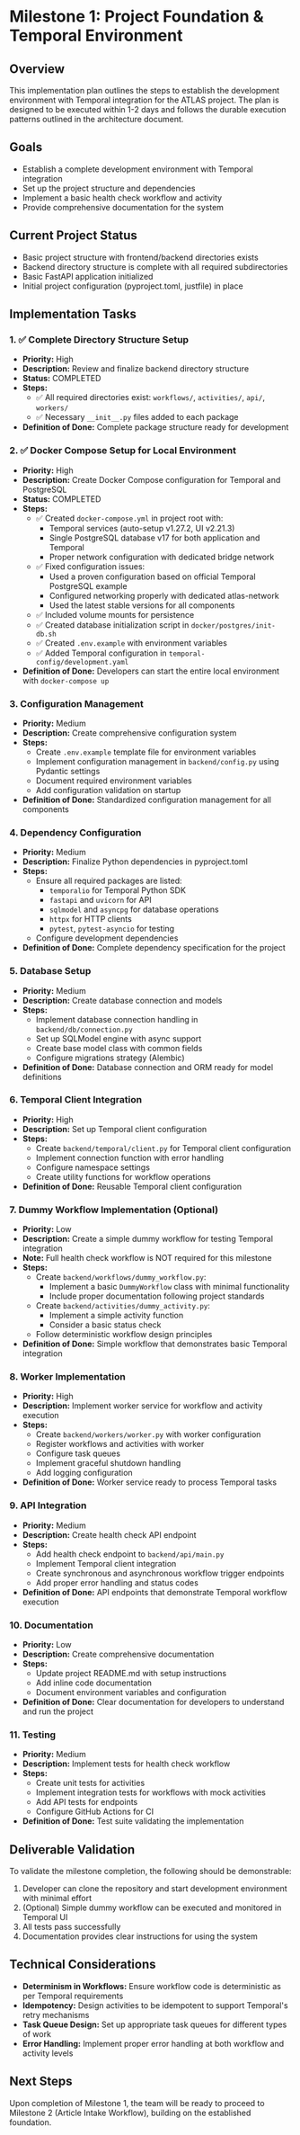 # Milestone 1: Project Foundation & Temporal Environment

## Overview
This implementation plan outlines the steps to establish the development environment with Temporal integration for the ATLAS project. The plan is designed to be executed within 1-2 days and follows the durable execution patterns outlined in the architecture document.

## Goals
- Establish a complete development environment with Temporal integration
- Set up the project structure and dependencies
- Implement a basic health check workflow and activity
- Provide comprehensive documentation for the system

## Current Project Status
- Basic project structure with frontend/backend directories exists
- Backend directory structure is complete with all required subdirectories
- Basic FastAPI application initialized
- Initial project configuration (pyproject.toml, justfile) in place

## Implementation Tasks

### 1. ✅ Complete Directory Structure Setup
- **Priority:** High
- **Description:** Review and finalize backend directory structure
- **Status:** COMPLETED
- **Steps:**
  - ✅ All required directories exist: `workflows/`, `activities/`, `api/`, `workers/`
  - ✅ Necessary `__init__.py` files added to each package
- **Definition of Done:** Complete package structure ready for development

### 2. ✅ Docker Compose Setup for Local Environment
- **Priority:** High
- **Description:** Create Docker Compose configuration for Temporal and PostgreSQL
- **Status:** COMPLETED
- **Steps:**
  - ✅ Created `docker-compose.yml` in project root with:
    - Temporal services (auto-setup v1.27.2, UI v2.21.3)
    - Single PostgreSQL database v17 for both application and Temporal
    - Proper network configuration with dedicated bridge network
  - ✅ Fixed configuration issues:
    - Used a proven configuration based on official Temporal PostgreSQL example
    - Configured networking properly with dedicated atlas-network
    - Used the latest stable versions for all components
  - ✅ Included volume mounts for persistence
  - ✅ Created database initialization script in `docker/postgres/init-db.sh`
  - ✅ Created `.env.example` with environment variables
  - ✅ Added Temporal configuration in `temporal-config/development.yaml`
- **Definition of Done:** Developers can start the entire local environment with `docker-compose up`

### 3. Configuration Management
- **Priority:** Medium
- **Description:** Create comprehensive configuration system
- **Steps:**
  - Create `.env.example` template file for environment variables
  - Implement configuration management in `backend/config.py` using Pydantic settings
  - Document required environment variables
  - Add configuration validation on startup
- **Definition of Done:** Standardized configuration management for all components

### 4. Dependency Configuration
- **Priority:** Medium
- **Description:** Finalize Python dependencies in pyproject.toml
- **Steps:**
  - Ensure all required packages are listed:
    - `temporalio` for Temporal Python SDK
    - `fastapi` and `uvicorn` for API
    - `sqlmodel` and `asyncpg` for database operations
    - `httpx` for HTTP clients
    - `pytest`, `pytest-asyncio` for testing
  - Configure development dependencies
- **Definition of Done:** Complete dependency specification for the project

### 5. Database Setup
- **Priority:** Medium
- **Description:** Create database connection and models
- **Steps:**
  - Implement database connection handling in `backend/db/connection.py`
  - Set up SQLModel engine with async support
  - Create base model class with common fields
  - Configure migrations strategy (Alembic)
- **Definition of Done:** Database connection and ORM ready for model definitions

### 6. Temporal Client Integration
- **Priority:** High
- **Description:** Set up Temporal client configuration
- **Steps:**
  - Create `backend/temporal/client.py` for Temporal client configuration
  - Implement connection function with error handling
  - Configure namespace settings
  - Create utility functions for workflow operations
- **Definition of Done:** Reusable Temporal client configuration

### 7. Dummy Workflow Implementation (Optional)
- **Priority:** Low
- **Description:** Create a simple dummy workflow for testing Temporal integration
- **Note:** Full health check workflow is NOT required for this milestone
- **Steps:**
  - Create `backend/workflows/dummy_workflow.py`:
    - Implement a basic `DummyWorkflow` class with minimal functionality
    - Include proper documentation following project standards
  - Create `backend/activities/dummy_activity.py`:
    - Implement a simple activity function
    - Consider a basic status check
  - Follow deterministic workflow design principles
- **Definition of Done:** Simple workflow that demonstrates basic Temporal integration

### 8. Worker Implementation
- **Priority:** High
- **Description:** Implement worker service for workflow and activity execution
- **Steps:**
  - Create `backend/workers/worker.py` with worker configuration
  - Register workflows and activities with worker
  - Configure task queues
  - Implement graceful shutdown handling
  - Add logging configuration
- **Definition of Done:** Worker service ready to process Temporal tasks

### 9. API Integration
- **Priority:** Medium
- **Description:** Create health check API endpoint
- **Steps:**
  - Add health check endpoint to `backend/api/main.py`
  - Implement Temporal client integration
  - Create synchronous and asynchronous workflow trigger endpoints
  - Add proper error handling and status codes
- **Definition of Done:** API endpoints that demonstrate Temporal workflow execution

### 10. Documentation
- **Priority:** Low
- **Description:** Create comprehensive documentation
- **Steps:**
  - Update project README.md with setup instructions
  - Add inline code documentation
  - Document environment variables and configuration
- **Definition of Done:** Clear documentation for developers to understand and run the project

### 11. Testing
- **Priority:** Medium
- **Description:** Implement tests for health check workflow
- **Steps:**
  - Create unit tests for activities
  - Implement integration tests for workflows with mock activities
  - Add API tests for endpoints
  - Configure GitHub Actions for CI
- **Definition of Done:** Test suite validating the implementation

## Deliverable Validation
To validate the milestone completion, the following should be demonstrable:
1. Developer can clone the repository and start development environment with minimal effort
2. (Optional) Simple dummy workflow can be executed and monitored in Temporal UI
3. All tests pass successfully
4. Documentation provides clear instructions for using the system

## Technical Considerations
- **Determinism in Workflows:** Ensure workflow code is deterministic as per Temporal requirements
- **Idempotency:** Design activities to be idempotent to support Temporal's retry mechanisms
- **Task Queue Design:** Set up appropriate task queues for different types of work
- **Error Handling:** Implement proper error handling at both workflow and activity levels

## Next Steps
Upon completion of Milestone 1, the team will be ready to proceed to Milestone 2 (Article Intake Workflow), building on the established foundation.
